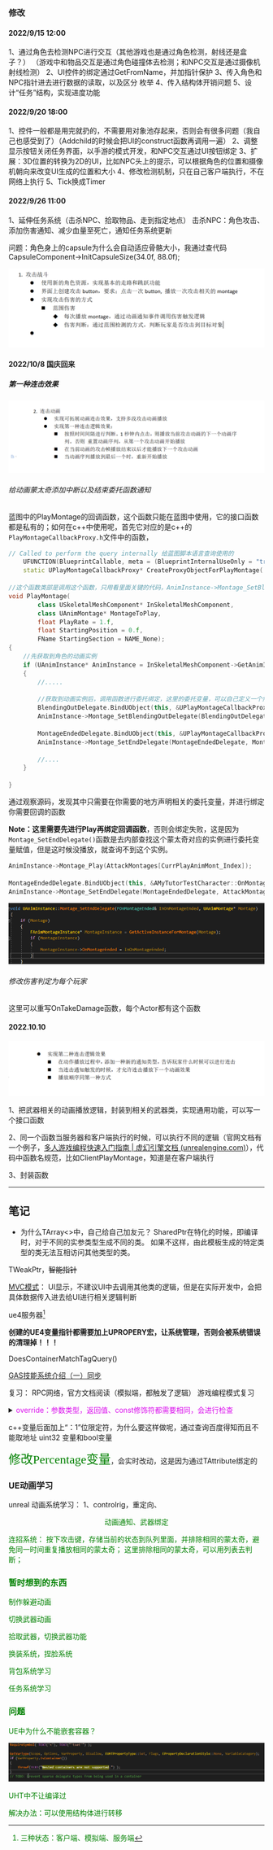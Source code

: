 ### 修改

#### 2022/9/15 12:00

1、通过角色去检测NPC进行交互（其他游戏也是通过角色检测，射线还是盒子？）
（游戏中和物品交互是通过角色碰撞体去检测；和NPC交互是通过摄像机射线检测）
2、UI控件的绑定通过GetFromName，并加指针保护
3、传入角色和NPC指针进去进行数据的读取，以及区分 枚举
4、传入结构体开销问题
5、设计“任务”结构，实现进度功能

#### 2022/9/20 18:00

1、控件一般都是用完就扔的，不需要用对象池存起来，否则会有很多问题（我自己也感受到了）（Addchild的时候会把UI的construct函数再调用一遍）
2、调整显示按钮关闭任务界面，以手游的模式开发，和NPC交互通过UI按钮绑定
3、扩展：3D位置的转换为2D的UI，比如NPC头上的提示，可以根据角色的位置和摄像机朝向来改变UI生成的位置和大小
4、修改检测机制，只在自己客户端执行，不在网络上执行
5、Tick换成Timer

#### 2022/9/26 11:00

1、延伸任务系统（击杀NPC、拾取物品、走到指定地点）
击杀NPC：角色攻击、添加伤害通知、减少血量至死亡，通知任务系统更新

问题：角色身上的capsule为什么会自动适应骨骼大小，我通过查代码CapsuleComponent->InitCapsuleSize(34.0f, 88.0f);

<img src="Task.assets/133087336985449552.png" alt="img" style="zoom:50%;" />

#### 2022/10/8 国庆回来

##### 第一种连击效果

<img src="Task.assets/133096700416362585.png" alt="img" style="zoom:75%;" />

###### 给动画蒙太奇添加中断以及结束委托函数通知

蓝图中的PlayMontage的回调函数，这个函数只能在蓝图中使用，它的接口函数都是私有的；如何在c++中使用呢，首先它对应的是c++的`PlayMontageCallbackProxy.h`文件中的函数，

```c++
// Called to perform the query internally 给蓝图脚本语言查询使用的
	UFUNCTION(BlueprintCallable, meta = (BlueprintInternalUseOnly = "true"))
	static UPlayMontageCallbackProxy* CreateProxyObjectForPlayMontage(...);------------>

//这个函数类部是调用这个函数，只用看里面关键的代码，AnimInstance->Montage_SetBlendingOutDelegate(BlendingOutDelegate, MontageToPlay);
void PlayMontage(
		class USkeletalMeshComponent* InSkeletalMeshComponent,
		class UAnimMontage* MontageToPlay,
		float PlayRate = 1.f,
		float StartingPosition = 0.f,
		FName StartingSection = NAME_None);
{
    //先获取到角色的动画实例
	if (UAnimInstance* AnimInstance = InSkeletalMeshComponent->GetAnimInstance())
	{
		//.....
        
        //获取到动画实例后，调用函数进行委托绑定，这里的委托变量，可以自己定义一个然后进行绑定
        BlendingOutDelegate.BindUObject(this, &UPlayMontageCallbackProxy::OnMontageBlendingOut);
		AnimInstance->Montage_SetBlendingOutDelegate(BlendingOutDelegate, MontageToPlay);
               
		MontageEndedDelegate.BindUObject(this, &UPlayMontageCallbackProxy::OnMontageEnded);
		AnimInstance->Montage_SetEndDelegate(MontageEndedDelegate, MontageToPlay);
        
        //....
	}

}
```

通过观察源码，发现其中只需要在你需要的地方声明相关的委托变量，并进行绑定你需要回调的函数

**Note：这里需要先进行Play再绑定回调函数**，否则会绑定失败，这是因为`Montage_SetEndDelegate()`函数是去内部查找这个蒙太奇对应的实例进行委托变量赋值，但是这时候没播放，就查询不到这个实例。

```c++
AnimInstance->Montage_Play(AttackMontages[CurrPlayAnimMont_Index]);

MontageEndedDelegate.BindUObject(this, &AMyTutorTestCharacter::OnMontageEnded);
AnimInstance->Montage_SetEndDelegate(MontageEndedDelegate, AttackMontages[CurrPlayAnimMont_Index]);

```

![image-20221010110147730](Task.assets/image-20221010110147730.png)

###### 修改伤害判定为每个玩家

这里可以重写OnTakeDamage函数，每个Actor都有这个函数





#### 2022.10.10

![img](Task.assets/133097805461228747.png)

1、把武器相关的动画播放逻辑，封装到相关的武器类，实现通用功能，可以写一个接口函数

2、同一个函数当服务器和客户端执行的时候，可以执行不同的逻辑（官网文档有一个例子，[多人游戏编程快速入门指南 | 虚幻引擎文档 (unrealengine.com)](https://docs.unrealengine.com/4.27/zh-CN/InteractiveExperiences/Networking/QuickStart/)），代码中函数名规范，比如ClientPlayMontage，知道是在客户端执行

3、封装函数



-----





## 笔记

* 为什么TArray<>中，自己给自己加友元？
  SharedPtr在特化的时候，即编译时，对于不同的实参类型生成不同的类。
  如果不这样，由此模板生成的特定类型的类无法互相访问其他类型的类。

TWeakPtr，~~智能指针~~

<u>MVC模式</u>：
UI显示，不建议UI中去调用其他类的逻辑，但是在实际开发中，会把具体数据传入进去给UI进行相关逻辑判断

ue4服务器[^1]

[^1]:三种状态：客户端、模拟端、服务端

**创建的UE4变量指针都需要加上UPROPERY宏，让系统管理，否则会被系统错误的清理掉！！！**

DoesContainerMatchTagQuery()

[GAS技能系统介绍（一）同步](https://zhuanlan.zhihu.com/p/472109168)

复习：
RPC网络，官方文档阅读（模拟端，都触发了逻辑）
游戏编程模式复习

<details><summary><font color=darkered>override：参数类型，返回值、const修饰符都需要相同，会进行检查</font></summary>
    报错：cannot convert 'this' pointer from 'const UAS01' to 'UAS01 &'；这是因为函数被声明了为const的，
C++在调用类成员函数时会隐式的传递this指针，而将函数声明为const即相当于this指针被声明为const的，而这个被声明为const的this指针在print函数中调用getStr()时又会被传入，
这里问题就出现了，getStr()函数并没有被声明为const的，那么这里面进行参数传递的时候就会发生类型不匹配的问题，也就是这里报的错误。
</details>

c++变量后面加上“：1”位限定符，为什么要这样做呢，通过查询百度得知而且不能取地址
uint32 变量和bool变量

<font face="黑体" color=green size=5>修改Percentage变量</font>，会实时改动，这是因为通过TAttribute绑定的

### UE动画学习

unreal 动画系统学习：
1、controlrig，重定向、



<center><font color=green>动画通知、武器绑定</center>

连招系统：
按下攻击键，存储当前的状态到队列里面，并排除相同的蒙太奇，避免同一时间重复播放相同的蒙太奇；
这里排除相同的蒙太奇，可以用列表去判断；



### 暂时想到的东西

制作躲避动画

切换武器动画

拾取武器，切换武器功能

换装系统，捏脸系统

背包系统学习

任务系统学习



### 问题

UE中为什么不能嵌套容器？

![image-20221010154418197](Task.assets/image-20221010154418197.png)

UHT中不让编译过

解决办法：可以使用结构体进行转移